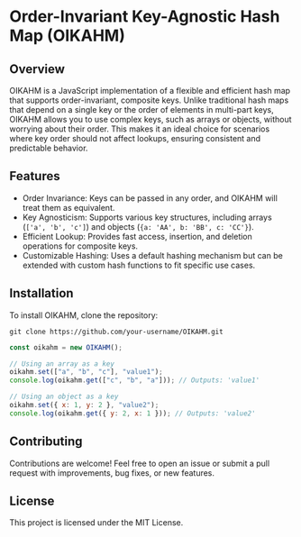 # Order-Invariant Key-Agnostic Hash Map (OIKAHM)

## Overview

OIKAHM is a JavaScript implementation of a flexible and efficient hash map that supports order-invariant, composite keys. Unlike traditional hash maps that depend on a single key or the order of elements in multi-part keys, OIKAHM allows you to use complex keys, such as arrays or objects, without worrying about their order. This makes it an ideal choice for scenarios where key order should not affect lookups, ensuring consistent and predictable behavior.

## Features

- Order Invariance: Keys can be passed in any order, and OIKAHM will treat them as equivalent.
- Key Agnosticism: Supports various key structures, including arrays (`['a', 'b', 'c']`) and objects (`{a: 'AA', b: 'BB', c: 'CC'}`).
- Efficient Lookup: Provides fast access, insertion, and deletion operations for composite keys.
- Customizable Hashing: Uses a default hashing mechanism but can be extended with custom hash functions to fit specific use cases.

## Installation

To install OIKAHM, clone the repository:

```shell
git clone https://github.com/your-username/OIKAHM.git
```

```js
const oikahm = new OIKAHM();

// Using an array as a key
oikahm.set(["a", "b", "c"], "value1");
console.log(oikahm.get(["c", "b", "a"])); // Outputs: 'value1'

// Using an object as a key
oikahm.set({ x: 1, y: 2 }, "value2");
console.log(oikahm.get({ y: 2, x: 1 })); // Outputs: 'value2'
```

## Contributing

Contributions are welcome! Feel free to open an issue or submit a pull request with improvements, bug fixes, or new features.

## License

This project is licensed under the MIT License.
